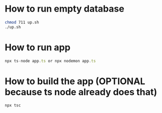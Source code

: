 # How to run empty database
```bash
chmod 711 up.sh
./up.sh
```

# How to run app
```typescript
npx ts-node app.ts or npx nodemon app.ts
```

# How to build the app (OPTIONAL because ts node already does that)
```typescript
npx tsc
```